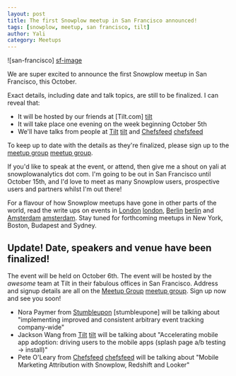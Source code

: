```yaml
---
layout: post
title: The first Snowplow meetup in San Francisco announced!
tags: [snowplow, meetup, san francisco, tilt]
author: Yali
category: Meetups
---
```


![san-francisco] [sf-image]

We are super excited to announce the first Snowplow meetup in San Francisco, this October.

Exact details, including date and talk topics, are still to be finalized. I can reveal that:

* It will be hosted by our friends at [Tilt.com] [tilt]
* It will take place one evening on the week beginning October 5th
* We'll have talks from people at [Tilt] [tilt] and [Chefsfeed] [chefsfeed]

To keep up to date with the details as they're finalized, please sign up to the [meetup group] [meetup group].

<!--more-->

If you'd like to speak at the event, or attend, then give me a shout on yali at snowplowanalytics dot com. I'm going to be out in San Francisco until October 15th, and I'd love to meet as many Snowplow users, prospective users and partners whilst I'm out there!

For a flavour of how Snowplow meetups have gone in other parts of the world, read the write ups on events in [London] [london], [Berlin] [berlin] and [Amsterdam] [amsterdam]. Stay tuned for forthcoming meetups in New York, Boston, Budapest and Sydney.

## Update! Date, speakers and venue have been finalized!

The event will be held on October 6th. The event will be hosted by the *awesome* team at Tilt in their fabulous offices in San Francisco. Address and signup details are all on the [Meetup Group] [meetup group]. Sign up now and see you soon!

* Nora Paymer from [Stumbleupon] [stumbleupone] will be talking about "implementing improved and consistent arbitrary event tracking company-wide"
* Jackson Wang from [Tilt] [tilt] will be talking about "Accelerating mobile app adoption: driving users to the mobile apps (splash page a/b testing -> install)"
* Pete O'Leary from [Chefsfeed] [chefsfeed] will be talking about "Mobile Marketing Attribution with Snowplow, Redshift and Looker" 



[sf-image]: /assets/img/blog/2015/09/san-francisco.jpg
[tilt]: https://www.tilt.com
[chefsfeed]: http://www.chefsfeed.com/
[meetup group]: http://www.meetup.com/Snowplow-Analytics-San-Francisco/
[london]: /blog/2015/02/11/first-snowplow-meetup-in-london/
[berlin]: /blog/2015/08/19/first-snowplow-meetup-berlin-is-a-wrap/
[amsterdam]: /blog/2015/05/19/snowplow-meetup-amsterdam-wrap-up/
[stumbleupon]: http://www.stumbleupon.com/
[tilt]: https://www.tilt.com/uk
[chefsfeed]: http://www.chefsfeed.com/
